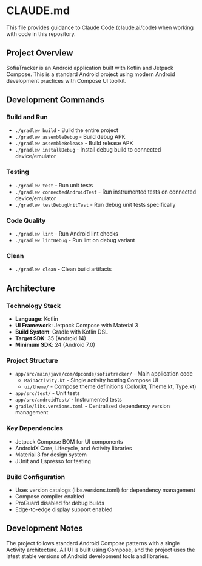 # CLAUDE.md

This file provides guidance to Claude Code (claude.ai/code) when working with code in this repository.

## Project Overview

SofiaTracker is an Android application built with Kotlin and Jetpack Compose. This is a standard Android project using modern Android development practices with Compose UI toolkit.

## Development Commands

### Build and Run
- `./gradlew build` - Build the entire project
- `./gradlew assembleDebug` - Build debug APK
- `./gradlew assembleRelease` - Build release APK
- `./gradlew installDebug` - Install debug build to connected device/emulator

### Testing
- `./gradlew test` - Run unit tests
- `./gradlew connectedAndroidTest` - Run instrumented tests on connected device/emulator
- `./gradlew testDebugUnitTest` - Run debug unit tests specifically

### Code Quality
- `./gradlew lint` - Run Android lint checks
- `./gradlew lintDebug` - Run lint on debug variant

### Clean
- `./gradlew clean` - Clean build artifacts

## Architecture

### Technology Stack
- **Language**: Kotlin
- **UI Framework**: Jetpack Compose with Material 3
- **Build System**: Gradle with Kotlin DSL
- **Target SDK**: 35 (Android 14)
- **Minimum SDK**: 24 (Android 7.0)

### Project Structure
- `app/src/main/java/com/dpconde/sofiatracker/` - Main application code
  - `MainActivity.kt` - Single activity hosting Compose UI
  - `ui/theme/` - Compose theme definitions (Color.kt, Theme.kt, Type.kt)
- `app/src/test/` - Unit tests
- `app/src/androidTest/` - Instrumented tests
- `gradle/libs.versions.toml` - Centralized dependency version management

### Key Dependencies
- Jetpack Compose BOM for UI components
- AndroidX Core, Lifecycle, and Activity libraries
- Material 3 for design system
- JUnit and Espresso for testing

### Build Configuration
- Uses version catalogs (libs.versions.toml) for dependency management
- Compose compiler enabled
- ProGuard disabled for debug builds
- Edge-to-edge display support enabled

## Development Notes

The project follows standard Android Compose patterns with a single Activity architecture. All UI is built using Compose, and the project uses the latest stable versions of Android development tools and libraries.